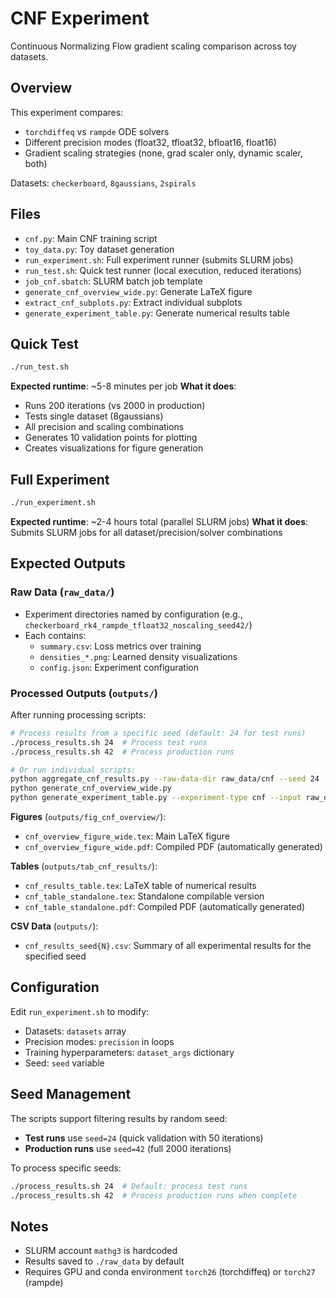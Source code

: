 # CNF Experiment

Continuous Normalizing Flow gradient scaling comparison across toy datasets.

## Overview

This experiment compares:
- `torchdiffeq` vs `rampde` ODE solvers
- Different precision modes (float32, tfloat32, bfloat16, float16)
- Gradient scaling strategies (none, grad scaler only, dynamic scaler, both)

Datasets: `checkerboard`, `8gaussians`, `2spirals`

## Files

- `cnf.py`: Main CNF training script
- `toy_data.py`: Toy dataset generation
- `run_experiment.sh`: Full experiment runner (submits SLURM jobs)
- `run_test.sh`: Quick test runner (local execution, reduced iterations)
- `job_cnf.sbatch`: SLURM batch job template
- `generate_cnf_overview_wide.py`: Generate LaTeX figure
- `extract_cnf_subplots.py`: Extract individual subplots
- `generate_experiment_table.py`: Generate numerical results table

## Quick Test

```bash
./run_test.sh
```

**Expected runtime**: ~5-8 minutes per job
**What it does**:
- Runs 200 iterations (vs 2000 in production)
- Tests single dataset (8gaussians)
- All precision and scaling combinations
- Generates 10 validation points for plotting
- Creates visualizations for figure generation

## Full Experiment

```bash
./run_experiment.sh
```

**Expected runtime**: ~2-4 hours total (parallel SLURM jobs)
**What it does**: Submits SLURM jobs for all dataset/precision/solver combinations

## Expected Outputs

### Raw Data (`raw_data/`)
- Experiment directories named by configuration (e.g., `checkerboard_rk4_rampde_tfloat32_noscaling_seed42/`)
- Each contains:
  - `summary.csv`: Loss metrics over training
  - `densities_*.png`: Learned density visualizations
  - `config.json`: Experiment configuration

### Processed Outputs (`outputs/`)

After running processing scripts:

```bash
# Process results from a specific seed (default: 24 for test runs)
./process_results.sh 24  # Process test runs
./process_results.sh 42  # Process production runs

# Or run individual scripts:
python aggregate_cnf_results.py --raw-data-dir raw_data/cnf --seed 24
python generate_cnf_overview_wide.py
python generate_experiment_table.py --experiment-type cnf --input raw_data/cnf/summary_cnf.csv
```

**Figures** (`outputs/fig_cnf_overview/`):
- `cnf_overview_figure_wide.tex`: Main LaTeX figure
- `cnf_overview_figure_wide.pdf`: Compiled PDF (automatically generated)

**Tables** (`outputs/tab_cnf_results/`):
- `cnf_results_table.tex`: LaTeX table of numerical results
- `cnf_table_standalone.tex`: Standalone compilable version
- `cnf_table_standalone.pdf`: Compiled PDF (automatically generated)

**CSV Data** (`outputs/`):
- `cnf_results_seed{N}.csv`: Summary of all experimental results for the specified seed

## Configuration

Edit `run_experiment.sh` to modify:
- Datasets: `datasets` array
- Precision modes: `precision` in loops
- Training hyperparameters: `dataset_args` dictionary
- Seed: `seed` variable

## Seed Management

The scripts support filtering results by random seed:
- **Test runs** use `seed=24` (quick validation with 50 iterations)
- **Production runs** use `seed=42` (full 2000 iterations)

To process specific seeds:
```bash
./process_results.sh 24  # Default: process test runs
./process_results.sh 42  # Process production runs when complete
```

## Notes

- SLURM account `mathg3` is hardcoded
- Results saved to `./raw_data` by default
- Requires GPU and conda environment `torch26` (torchdiffeq) or `torch27` (rampde)